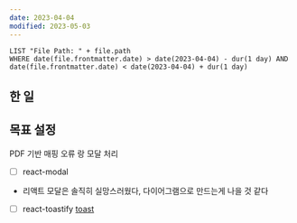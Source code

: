 ```yaml
---
date: 2023-04-04
modified: 2023-05-03
---
```


```dataview
LIST "File Path: " + file.path
WHERE date(file.frontmatter.date) > date(2023-04-04) - dur(1 day) AND date(file.frontmatter.date) < date(2023-04-04) + dur(1 day)
```

## 한 일

## 목표 설정

PDF 기반 매핑
오류 랑 모달 처리

- [ ] react-modal
- 리액트 모달은 솔직히 실망스러웠다, 다이어그램으로 만드는게 나을 것 같다
- [ ] react-toastify
      [toast](../../../front/react-toast/toast/toast)
